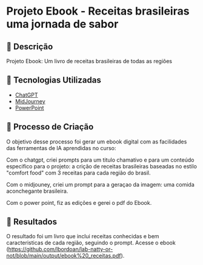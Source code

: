 # Projeto Ebook - Receitas brasileiras uma jornada de sabor

## 📒 Descrição
Projeto Ebook: Um livro de receitas brasileiras de todas as regiões

## 🤖 Tecnologias Utilizadas
- [ChatGPT](https://chat.openai.com/) 
- [MidJourney](https://www.midjourney.com/app/)
- [PowerPoint](https://www.microsoft.com/en/microsoft-365/powerpoint)


## 🧐 Processo de Criação
 O objetivo desse processo foi gerar um ebook digital com as facilidades das ferramentas de IA aprendidas no curso:
 
 Com o chatgpt, criei prompts para um titulo chamativo e para um conteúdo especifico para o projeto: a crição de receitas brasileiras baseadas no estilo "comfort food" com 3 receitas para cada região do brasil.

Com o midjouney, criei um prompt para a geraçao da imagem: uma comida aconchegante brasileira.

Com o power point, fiz as edições e gerei o pdf do Ebook.

## 🚀 Resultados

O resultado foi um livro que inclui  receitas conhecidas e bem caracteristicas de cada região, seguindo o prompt. Acesse o ebook (https://github.com/lbordoan/lab-natty-or-not/blob/main/output/ebook%20_receitas.pdf).



